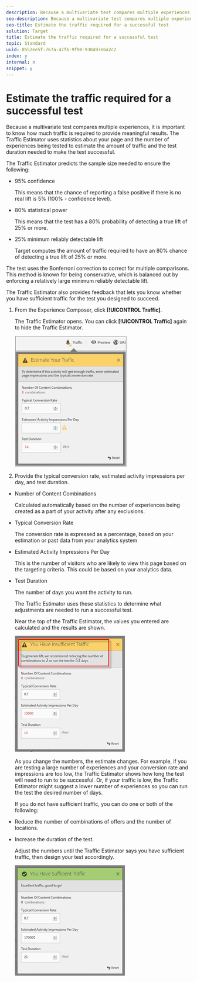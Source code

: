 ```yaml
---
description: Because a multivariate test compares multiple experiences, it is important to know how much traffic is required to provide meaningful results. The Traffic Estimator uses statistics about your page and the number of experiences being tested to estimate the amount of traffic and the test duration needed to make the test successful.
seo-description: Because a multivariate test compares multiple experiences, it is important to know how much traffic is required to provide meaningful results. The Traffic Estimator uses statistics about your page and the number of experiences being tested to estimate the amount of traffic and the test duration needed to make the test successful.
seo-title: Estimate the traffic required for a successful test
solution: Target
title: Estimate the traffic required for a successful test
topic: Standard
uuid: 8552ee5f-767a-47f6-9f98-930497e6a2c2
index: y
internal: n
snippet: y
---
```


# Estimate the traffic required for a successful test

Because a multivariate test compares multiple experiences, it is important to know how much traffic is required to provide meaningful results. The Traffic Estimator uses statistics about your page and the number of experiences being tested to estimate the amount of traffic and the test duration needed to make the test successful.

 The Traffic Estimator predicts the sample size needed to ensure the following:

* 95% confidence

  This means that the chance of reporting a false positive if there is no real lift is 5% (100% - confidence level). 
* 80% statistical power

  This means that the test has a 80% probability of detecting a true lift of 25% or more. 
* 25% minimum reliably detectable lift

  Target computes the amount of traffic required to have an 80% chance of detecting a true lift of 25% or more.

The test uses the Bonferroni correction to correct for multiple comparisons. This method is known for being conservative, which is balanced out by enforcing a relatively large minimum reliably detectable lift.

The Traffic Estimator also provides feedback that lets you know whether you have sufficient traffic for the test you designed to succeed. 

1. From the Experience Composer, click **[!UICONTROL Traffic]**.

   The Traffic Estimator opens. You can click **[!UICONTROL Traffic]** again to hide the Traffic Estimator.

   ![](assets/estimatorempty.png)

1. Provide the typical conversion rate, estimated activity impressions per day, and test duration.

* Number of Content Combinations

  Calculated automatically based on the number of experiences being created as a part of your activity after any exclusions. 
* Typical Conversion Rate

  The conversion rate is expressed as a percentage, based on your estimation or past data from your analytics system 
* Estimated Activity Impressions Per Day

  This is the number of visitors who are likely to view this page based on the targeting criteria. This could be based on your analytics data. 
* Test Duration

  The number of days you want the activity to run.

   The Traffic Estimator uses these statistics to determine what adjustments are needed to run a successful test.

   Near the top of the Traffic Estimator, the values you entered are calculated and the results are shown.

   ![](assets/estimatorinsufficient.png)

   As you change the numbers, the estimate changes. For example, if you are testing a large number of experiences and your conversion rate and impressions are too low, the Traffic Estimator shows how long the test will need to run to be successful. Or, if your traffic is low, the Traffic Estimator might suggest a lower number of experiences so you can run the test the desired number of days.

   If you do not have sufficient traffic, you can do one or both of the following:

* Reduce the number of combinations of offers and the number of locations. 
* Increase the duration of the test.

   Adjust the numbers until the Traffic Estimator says you have sufficient traffic, then design your test accordingly.

   ![](assets/estimatorok.png)

